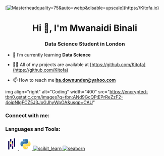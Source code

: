 [![Masterhead](https://static01.nyt.com/images/2021/02/28/business/02Techfix-illo/01Techfix-illo-articleLarge.gif?)quality=75&auto=webp&disable=upscale](https://Kitofa.io)
<h1 align="center">Hi 👋, I'm Mwanaidi Binali</h1>
<h3 align="center">Data Science Student in London</h3>

- 🌱 I’m currently learning **Data Science**

- 👨‍💻 All of my projects are available at [https://github.com/Kitofa](https://github.com/Kitofa)

- 📫 How to reach me **ba.downunder@yahoo.com**

img align="right" alt="Coding" width="400" src="https://encrypted-tbn0.gstatic.com/images?q=tbn:ANd9GcQFtEPrReZzF2-4oipNlgFCZ5J3JoGJhyWpOA&usqp=CAU"

<h3 align="left">Connect with me:</h3>
<p align="left">
</p>

<h3 align="left">Languages and Tools:</h3>
<p align="left"> <a href="https://pandas.pydata.org/" target="_blank" rel="noreferrer"> <img src="https://raw.githubusercontent.com/devicons/devicon/2ae2a900d2f041da66e950e4d48052658d850630/icons/pandas/pandas-original.svg" alt="pandas" width="40" height="40"/> </a> <a href="https://www.python.org" target="_blank" rel="noreferrer"> <img src="https://raw.githubusercontent.com/devicons/devicon/master/icons/python/python-original.svg" alt="python" width="40" height="40"/> </a> <a href="https://scikit-learn.org/" target="_blank" rel="noreferrer"> <img src="https://upload.wikimedia.org/wikipedia/commons/0/05/Scikit_learn_logo_small.svg" alt="scikit_learn" width="40" height="40"/> </a> <a href="https://seaborn.pydata.org/" target="_blank" rel="noreferrer"> <img src="https://seaborn.pydata.org/_images/logo-mark-lightbg.svg" alt="seaborn" width="40" height="40"/> </a> </p>
